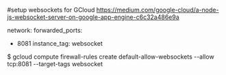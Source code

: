 #setup websockets for GCloud
https://medium.com/google-cloud/a-node-js-websocket-server-on-google-app-engine-c6c32a486e9a

network:
  forwarded_ports:
  - 8081
  instance_tag: websocket
  
$ gcloud compute firewall-rules create default-allow-websockets --allow tcp:8081 --target-tags websocket 
